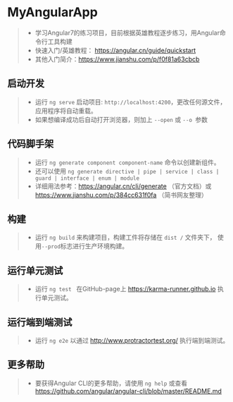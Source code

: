 # MyAngularApp
> * 学习Angular7的练习项目，目前根据英雄教程逐步练习，用Angular命令行工具构建
> * 快速入门/英雄教程： https://angular.cn/guide/quickstart
> * 其他入门简介：https://www.jianshu.com/p/f0f81a63cbcb

## 启动开发
> * 运行 `ng serve` 启动项目: `http://localhost:4200`，更改任何源文件，应用程序将自动重载。
> * 如果想编译成功后自动打开浏览器，则加上 `--open` 或 `--o `参数

## 代码脚手架
> * 运行 `ng generate component component-name` 命令以创建新组件。
> * 还可以使用 `ng generate directive | pipe | service | class | guard | interface | enum | module`
> * 详细用法参考：https://angular.cn/cli/generate （官方文档）或 https://www.jianshu.com/p/384cc631f0fa （简书网友整理）

## 构建
> * 运行 `ng build` 来构建项目，构建工件将存储在 `dist /` 文件夹下， 使用`--prod`标志进行生产环境构建。

## 运行单元测试

> * 运行 `ng test ` 在GitHub-page上 https://karma-runner.github.io 执行单元测试。

## 运行端到端测试

> * 运行 `ng e2e` 以通过 http://www.protractortest.org/ 执行端到端测试。

## 更多帮助
> * 要获得Angular CLI的更多帮助，请使用 `ng help` 或查看 https://github.com/angular/angular-cli/blob/master/README.md
